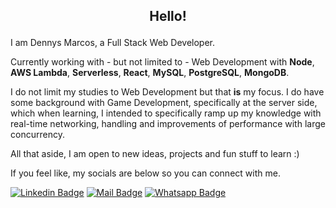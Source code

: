 ## <p align="center">Hello!</p>

I am Dennys Marcos, a Full Stack Web Developer.

Currently working with - but not limited to - Web Development with **Node**, **AWS Lambda**, **Serverless**, **React**, **MySQL**, **PostgreSQL**, **MongoDB**. <br>

I do not limit my studies to Web Development but that **is** my focus.
I do have some background with Game Development, specifically at the server side, which when learning, I intended to specifically ramp up my knowledge with real-time networking, handling and improvements of performance with large concurrency.

All that aside, I am open to new ideas, projects and fun stuff to learn :)

If you feel like, my socials are below so you can connect with me.

[![Linkedin Badge](https://img.shields.io/badge/Linkedin-2B2D2E?style=flat&logo=linkedin&logoColor=white&labelColor=101010)](https://www.linkedin.com/in/dennysm/)
[![Mail Badge](https://img.shields.io/badge/Mail-me@dennys.dev-2B2D2E?style=flat&logo=minutemailer&logoColor=white&labelColor=101010)](mailto:me@dennys.dev)
[![Whatsapp Badge](https://img.shields.io/badge/+55%2012%2099782%201301-2B2D2E?style=flat&logo=whatsapp&logoColor=white&labelColor=101010)](https://wa.me/5512997821301)


<!-- ### Pinned Repositories
<div>
    <a href="https://github.com/DennysOliveira/food-delivery-app">
        <img align="center" src="https://github-readme-stats.vercel.app/api/pin/?theme=swift&username=DennysOliveira&repo=food-delivery-app"/>    
    </a>&ensp;
    <a href="https://github.com/DennysOliveira/unity-2d-online-rpg"> 
        <img  align="center" src="https://github-readme-stats.vercel.app/api/pin/?&theme=swift&username=DennysOliveira&repo=unity-2d-online-rpg"/>  
    </a>
</div>
&hairsp; -->

